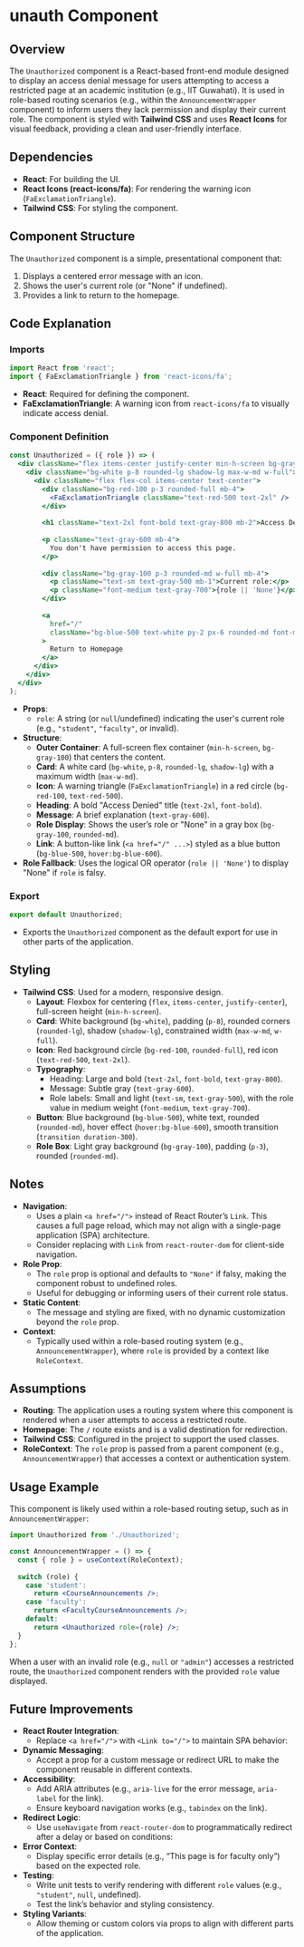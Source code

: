 # unauth Component

## Overview

The `Unauthorized` component is a React-based front-end module designed to display an access denial message for users attempting to access a restricted page at an academic institution (e.g., IIT Guwahati). It is used in role-based routing scenarios (e.g., within the `AnnouncementWrapper` component) to inform users they lack permission and display their current role. The component is styled with **Tailwind CSS** and uses **React Icons** for visual feedback, providing a clean and user-friendly interface.

## Dependencies

- **React**: For building the UI.
- **React Icons (react-icons/fa)**: For rendering the warning icon (`FaExclamationTriangle`).
- **Tailwind CSS**: For styling the component.

## Component Structure

The `Unauthorized` component is a simple, presentational component that:

1. Displays a centered error message with an icon.
2. Shows the user's current role (or "None" if undefined).
3. Provides a link to return to the homepage.

## Code Explanation

### Imports

```jsx
import React from 'react';
import { FaExclamationTriangle } from 'react-icons/fa';
```

- **React**: Required for defining the component.
- **FaExclamationTriangle**: A warning icon from `react-icons/fa` to visually indicate access denial.

### Component Definition

```jsx
const Unauthorized = ({ role }) => (
  <div className="flex items-center justify-center min-h-screen bg-gray-100">
    <div className="bg-white p-8 rounded-lg shadow-lg max-w-md w-full">
      <div className="flex flex-col items-center text-center">
        <div className="bg-red-100 p-3 rounded-full mb-4">
          <FaExclamationTriangle className="text-red-500 text-2xl" />
        </div>
        
        <h1 className="text-2xl font-bold text-gray-800 mb-2">Access Denied</h1>
        
        <p className="text-gray-600 mb-4">
          You don't have permission to access this page.
        </p>
        
        <div className="bg-gray-100 p-3 rounded-md w-full mb-4">
          <p className="text-sm text-gray-500 mb-1">Current role:</p>
          <p className="font-medium text-gray-700">{role || 'None'}</p>
        </div>
        
        <a 
          href="/" 
          className="bg-blue-500 text-white py-2 px-6 rounded-md font-medium hover:bg-blue-600 transition duration-300"
        >
          Return to Homepage
        </a>
      </div>
    </div>
  </div>
);
```

- **Props**:
  - `role`: A string (or `null`/undefined) indicating the user's current role (e.g., `"student"`, `"faculty"`, or invalid).
- **Structure**:
  - **Outer Container**: A full-screen flex container (`min-h-screen`, `bg-gray-100`) that centers the content.
  - **Card**: A white card (`bg-white`, `p-8`, `rounded-lg`, `shadow-lg`) with a maximum width (`max-w-md`).
  - **Icon**: A warning triangle (`FaExclamationTriangle`) in a red circle (`bg-red-100`, `text-red-500`).
  - **Heading**: A bold "Access Denied" title (`text-2xl`, `font-bold`).
  - **Message**: A brief explanation (`text-gray-600`).
  - **Role Display**: Shows the user’s role or "None" in a gray box (`bg-gray-100`, `rounded-md`).
  - **Link**: A button-like link (`<a href="/" ...>`) styled as a blue button (`bg-blue-500`, `hover:bg-blue-600`).
- **Role Fallback**: Uses the logical OR operator (`role || 'None'`) to display "None" if `role` is falsy.

### Export

```jsx
export default Unauthorized;
```

- Exports the `Unauthorized` component as the default export for use in other parts of the application.

## Styling

- **Tailwind CSS**: Used for a modern, responsive design.
  - **Layout**: Flexbox for centering (`flex`, `items-center`, `justify-center`), full-screen height (`min-h-screen`).
  - **Card**: White background (`bg-white`), padding (`p-8`), rounded corners (`rounded-lg`), shadow (`shadow-lg`), constrained width (`max-w-md`, `w-full`).
  - **Icon**: Red background circle (`bg-red-100`, `rounded-full`), red icon (`text-red-500`, `text-2xl`).
  - **Typography**:
    - Heading: Large and bold (`text-2xl`, `font-bold`, `text-gray-800`).
    - Message: Subtle gray (`text-gray-600`).
    - Role labels: Small and light (`text-sm`, `text-gray-500`), with the role value in medium weight (`font-medium`, `text-gray-700`).
  - **Button**: Blue background (`bg-blue-500`), white text, rounded (`rounded-md`), hover effect (`hover:bg-blue-600`), smooth transition (`transition duration-300`).
  - **Role Box**: Light gray background (`bg-gray-100`), padding (`p-3`), rounded (`rounded-md`).

## Notes

- **Navigation**:
  - Uses a plain `<a href="/">` instead of React Router’s `Link`. This causes a full page reload, which may not align with a single-page application (SPA) architecture.
  - Consider replacing with `Link` from `react-router-dom` for client-side navigation.
- **Role Prop**:
  - The `role` prop is optional and defaults to `"None"` if falsy, making the component robust to undefined roles.
  - Useful for debugging or informing users of their current role status.
- **Static Content**:
  - The message and styling are fixed, with no dynamic customization beyond the `role` prop.
- **Context**:
  - Typically used within a role-based routing system (e.g., `AnnouncementWrapper`), where `role` is provided by a context like `RoleContext`.

## Assumptions

- **Routing**: The application uses a routing system where this component is rendered when a user attempts to access a restricted route.
- **Homepage**: The `/` route exists and is a valid destination for redirection.
- **Tailwind CSS**: Configured in the project to support the used classes.
- **RoleContext**: The `role` prop is passed from a parent component (e.g., `AnnouncementWrapper`) that accesses a context or authentication system.

## Usage Example

This component is likely used within a role-based routing setup, such as in `AnnouncementWrapper`:

```jsx
import Unauthorized from './Unauthorized';

const AnnouncementWrapper = () => {
  const { role } = useContext(RoleContext);
  
  switch (role) {
    case 'student':
      return <CourseAnnouncements />;
    case 'faculty':
      return <FacultyCourseAnnouncements />;
    default:
      return <Unauthorized role={role} />;
  }
};
```

When a user with an invalid role (e.g., `null` or `"admin"`) accesses a restricted route, the `Unauthorized` component renders with the provided `role` value displayed.

## Future Improvements

- **React Router Integration**:
  - Replace `<a href="/">` with `<Link to="/">` to maintain SPA behavior:
- **Dynamic Messaging**:
  - Accept a prop for a custom message or redirect URL to make the component reusable in different contexts.
- **Accessibility**:
  - Add ARIA attributes (e.g., `aria-live` for the error message, `aria-label` for the link).
  - Ensure keyboard navigation works (e.g., `tabindex` on the link).
- **Redirect Logic**:
  - Use `useNavigate` from `react-router-dom` to programmatically redirect after a delay or based on conditions:
- **Error Context**:
  - Display specific error details (e.g., “This page is for faculty only”) based on the expected role.
- **Testing**:
  - Write unit tests to verify rendering with different `role` values (e.g., `"student"`, `null`, undefined).
  - Test the link’s behavior and styling consistency.
- **Styling Variants**:
  - Allow theming or custom colors via props to align with different parts of the application.
